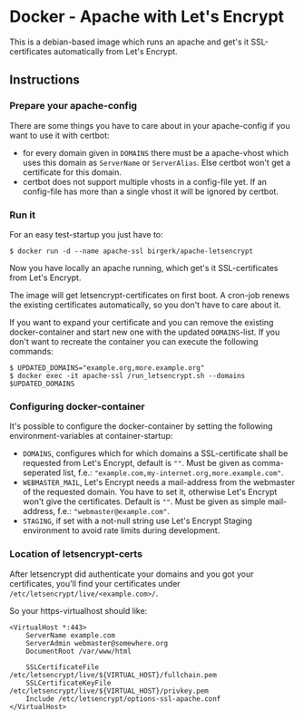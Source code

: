 # Docker - Apache with Let's Encrypt

This is a debian-based image which runs an apache and get's it SSL-certificates automatically from Let's Encrypt.

## Instructions

### Prepare your apache-config

There are some things you have to care about in your apache-config if you want to use it with certbot:

- for every domain given in `DOMAINS` there must be a apache-vhost which uses this domain as `ServerName` or `ServerAlias`. Else certbot won't get a certificate for this domain.
- certbot does not support multiple vhosts in a config-file yet. If an config-file has more than a single vhost it will be ignored by certbot.

### Run it

For an easy test-startup you just have to:

```
$ docker run -d --name apache-ssl birgerk/apache-letsencrypt
```

Now you have locally an apache running, which get's it SSL-certificates from Let's Encrypt.

The image will get letsencrypt-certificates on first boot. A cron-job renews the existing certificates automatically, so you don't have to care about it.

If you want to expand your certificate and you can remove the existing docker-container and start new one with the updated `DOMAINS`-list. If you don't want to recreate the container you can execute the following commands:

```
$ UPDATED_DOMAINS="example.org,more.example.org"
$ docker exec -it apache-ssl /run_letsencrypt.sh --domains $UPDATED_DOMAINS
```

### Configuring docker-container

It's possible to configure the docker-container by setting the following environment-variables at container-startup:

- `DOMAINS`, configures which for which domains a SSL-certificate shall be requested from Let's Encrypt, default is `""`. Must be given as comma-seperated list, f.e.: `"example.com,my-internet.org,more.example.com"`.
- `WEBMASTER_MAIL`, Let's Encrypt needs a mail-address from the webmaster of the requested domain. You have to set it, otherwise Let's Encrypt won't give the certificates. Default is `""`. Must be given as simple mail-address, f.e.: `"webmaster@example.com"`.
- `STAGING`, if set with a not-null string use Let's Encrypt Staging environment to avoid rate limits during development.

### Location of letsencrypt-certs

After letsencrypt did authenticate your domains and you got your certificates, you'll find your certificates under `/etc/letsencrypt/live/<example.com>/`.

So your https-virtualhost should like:

```
<VirtualHost *:443>
    ServerName example.com
    ServerAdmin webmaster@somewhere.org
    DocumentRoot /var/www/html

    SSLCertificateFile /etc/letsencrypt/live/${VIRTUAL_HOST}/fullchain.pem
    SSLCertificateKeyFile /etc/letsencrypt/live/${VIRTUAL_HOST}/privkey.pem
    Include /etc/letsencrypt/options-ssl-apache.conf
</VirtualHost>
```
